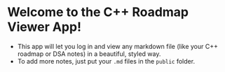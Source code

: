 # Welcome to the C++ Roadmap Viewer App!

- This app will let you log in and view any markdown file (like your C++ roadmap or DSA notes) in a beautiful, styled way.
- To add more notes, just put your `.md` files in the `public` folder.
